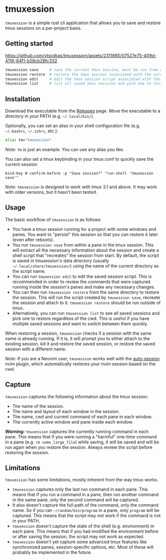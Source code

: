 # tmuxession

`tmuxession` is a simple rust cli application that allows you to save and
restore tmux sessions on a per-project basis.

## Getting started

https://github.com/vtsiolkas/tmuxession/assets/2311865/07527e75-409d-4116-84f1-b28cb28fc332

```sh
tmuxession save     # save the current tmux session, must be run from within tmux
tmuxession restore  # restore the tmux session associated with the current directory
tmuxession edit     # edit the tmux session script associated with the current directory
tmuxession list     # list all saved tmux sessions and pick one to restore/switch into
```

## Installation

Download the executable from the [Releases][latest-release] page. Move the
executable to a directory in your PATH (e.g. `~/.local/bin/`).

Optionally, you can set an alias in your shell configuration file (e.g.
`~/.bashrc`, `~/.zshrc`, etc.):

```sh
alias tm="tmuxession"
```

_Note:_ `tm` is just an example. You can use any alias you like.

You can also set a tmux keybinding in your tmux.conf to quickly save the
current session:

```
bind-key W confirm-before -p "Save session?" "run-shell 'tmuxession save'"
```

_Note:_ `tmuxession` is designed to work with tmux 3.1 and above. It may work
with older versions, but it hasn't been tested.

## Usage

The basic workflow of `tmuxession` is as follows:

- You have a tmux session running for a project with some windows and panes.
  You want to "persist" this session so that you can restore it later (even
  after reboots).
- You run `tmuxession save` from within a pane in the tmux session. This will
  extract all the necessary information about the session and create a shell
  script that "recreates" the session from start. By default, the script is
  saved in tmuxession's data directory (usually `~/.local/share/tmuxession/`)
  using the name of the current directory as the script name.
- You can run `tmuxession edit` to edit the saved session script. This is
  recommended in order to review the commands that were captured running inside
  the session's panes and make any necessary changes.
- You can then run `tmuxession restore` from the same directory to restore the
  session. This will run the script created by `tmuxession save`, recreate the
  session and attach to it. `tmuxession restore` should be run outside of tmux.
- Alternatively, you can run `tmuxession list` to see all saved sessions and
  pick one to restore regardless of the cwd. This is useful if you have
  multiple saved sessions and want to switch between them quickly.

When restoring a session, `tmuxession` checks if a session with the same name
is already running. If it is, it will prompt you to either attach to the
existing session, kill it and restore the saved session, or restore the saved
session with a different name.

_Note:_ If you are a Neovim user, `tmuxession` works well with the
[auto-session][auto-session] nvim plugin, which
automatically restores your nvim session based on the cwd.

## Capture

`tmuxession` captures the following information about the tmux session:

- The name of the session.
- The name and layout of each window in the session.
- The name, cwd and current command of each pane in each window.
- The currently active window and pane inside each window.

**_Warning:_** `tmuxession` captures the currently running command in each pane.
This means that if you were running a "harmful" one-time command in a pane (e.g.
`rm some_large_file`) while saving, it will be saved and will be run again when
you restore the session. Always review the script before restoring the session.

## Limitations

`tmuxession` has some limitations, mostly inherent from the way tmux works.

- `tmuxession` captures only the last run command in each pane. This means that
  if you run a command in a pane, then run another command in the same pane,
  only the second command will be captured.
- It also doesn't capture the full path of the command, only the command name.
  So if you ran `~/random/bin/program` in a pane, only `program` will be
  captured. This means that the script may not work if the command is not in
  your PATH.
- `tmuxession` doesn't capture the state of the shell (e.g. environment) in
  each pane. This means that if you had modified the environment before or
  after saving the session, the script may not work as expected.
- `tmuxession` doesn't yet capture some advanced tmux features like
  synchronized panes, session-specific options, etc. Most of these will
  probably be implemented in the future.

[auto-session]: https://github.com/rmagatti/auto-session
[latest-release]: https://github.com/vtsiolkas/tmuxession/releases

